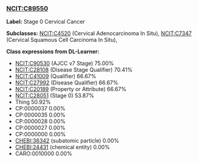 
### [NCIT:C89550](http://purl.obolibrary.org/obo/NCIT_C89550)
**Label:** Stage 0 Cervical Cancer

**Subclasses:** [NCIT:C4520](http://purl.obolibrary.org/obo/NCIT_C4520) (Cervical Adenocarcinoma In Situ), [NCIT:C7347](http://purl.obolibrary.org/obo/NCIT_C7347) (Cervical Squamous Cell Carcinoma In Situ), 

**Class expressions from DL-Learner:**

- [NCIT:C90530](http://purl.obolibrary.org/obo/NCIT_C90530) (AJCC v7 Stage) 75.00%
- [NCIT:C28108](http://purl.obolibrary.org/obo/NCIT_C28108) (Disease Stage Qualifier) 70.41%
- [NCIT:C41009](http://purl.obolibrary.org/obo/NCIT_C41009) (Qualifier) 66.67%
- [NCIT:C27992](http://purl.obolibrary.org/obo/NCIT_C27992) (Disease Qualifier) 66.67%
- [NCIT:C20189](http://purl.obolibrary.org/obo/NCIT_C20189) (Property or Attribute) 66.67%
- [NCIT:C28051](http://purl.obolibrary.org/obo/NCIT_C28051) (Stage 0) 53.87%
- Thing 50.92%
- CP:0000037 0.00%
- CP:0000035 0.00%
- CP:0000028 0.00%
- CP:0000027 0.00%
- CP:0000000 0.00%
- [CHEBI:36342](http://purl.obolibrary.org/obo/CHEBI_36342) (subatomic particle) 0.00%
- [CHEBI:24431](http://purl.obolibrary.org/obo/CHEBI_24431) (chemical entity) 0.00%
- CARO:0010000 0.00%


